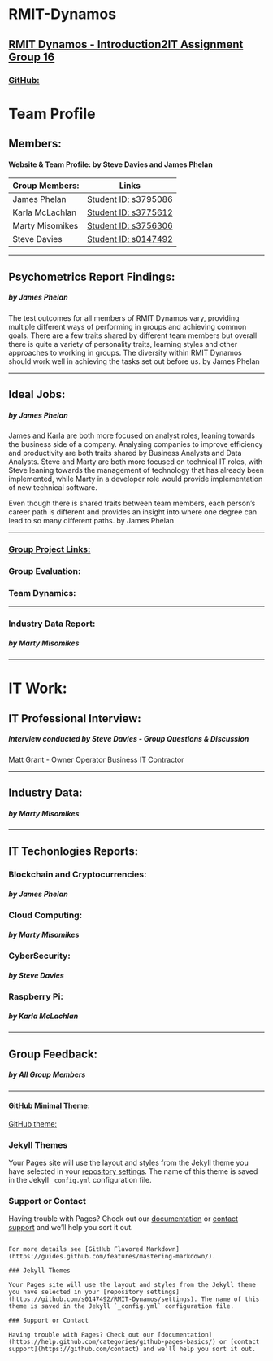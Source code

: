# RMIT-Dynamos
## [RMIT Dynamos - Introduction2IT Assignment Group 16](https://s0147492.github.io/RMIT-Dynamos/)

### [GitHub:](https://github.com/s0147492/RMIT-Dynamos)

# Team Profile
## Members:
#### Website & Team Profile:  by Steve Davies and James Phelan
| Group Members: | Links |
|---|---|
| James Phelan |[Student ID: s3795086](https://j-phelan.github.io)
| Karla McLachlan|[Student ID: s3775612](https://kammac80.github.io/Karla-My-Profile/)
|Marty Misomikes|[Student ID: s3756306](https://imiso89.github.io/Marty-Misomikes/)
| Steve Davies|[Student ID: s0147492](https://s0147492.github.io/Intro2IT/)

---

## Psychometrics Report Findings:
##### by James Phelan

The test outcomes for all members of RMIT Dynamos vary, 
providing multiple different ways of performing in groups and achieving common goals. 
There are a few traits shared by different team members but overall there is quite a variety of personality traits, learning styles and other approaches to working in groups. 
The diversity within RMIT Dynamos should work well in achieving the tasks set out before us. by James Phelan

---

## Ideal Jobs:
##### by James Phelan

James and Karla are both more focused on analyst roles, leaning towards the business side of a company. Analysing companies to improve efficiency and productivity are both traits shared by Business Analysts and Data Analysts. Steve and Marty are both more focused on technical IT roles, with Steve leaning towards the management of technology that has already been implemented, while Marty in a developer role would provide implementation of new technical software. 

Even though there is shared traits between team members, each person’s career path is different and provides an insight into where one degree can lead to so many different paths. by James Phelan

---

### [Group Project Links:](https://s0147492.github.io/RMIT-Dynamos/)


### Group Evaluation:


### Team Dynamics:


---

### Industry Data Report:
##### by Marty Misomikes







---
# IT Work:
## IT Professional Interview: 
##### Interview conducted by Steve Davies - Group Questions & Discussion
Matt Grant - Owner Operator Business IT Contractor









---

## Industry Data:
##### by Marty Misomikes

---

## IT Techonlogies Reports:

### Blockchain and Cryptocurrencies:
##### by James Phelan

### Cloud Computing:
##### by Marty Misomikes

### CyberSecurity:
##### by Steve Davies

### Raspberry Pi:
##### by Karla McLachlan


---

## Group Feedback:
##### by All Group Members

---

#### [GitHub Minimal Theme:](https://jekyllthemes.io/theme/minimal)
[GitHub theme:](https://github.com/orderedlist/minimal)



### Jekyll Themes

Your Pages site will use the layout and styles from the Jekyll theme you have selected in your [repository settings](https://github.com/s0147492/RMIT-Dynamos/settings). The name of this theme is saved in the Jekyll `_config.yml` configuration file.

### Support or Contact

Having trouble with Pages? Check out our [documentation](https://help.github.com/categories/github-pages-basics/) or [contact support](https://github.com/contact) and we’ll help you sort it out.




```

For more details see [GitHub Flavored Markdown](https://guides.github.com/features/mastering-markdown/).

### Jekyll Themes

Your Pages site will use the layout and styles from the Jekyll theme you have selected in your [repository settings](https://github.com/s0147492/RMIT-Dynamos/settings). The name of this theme is saved in the Jekyll `_config.yml` configuration file.

### Support or Contact

Having trouble with Pages? Check out our [documentation](https://help.github.com/categories/github-pages-basics/) or [contact support](https://github.com/contact) and we’ll help you sort it out.
